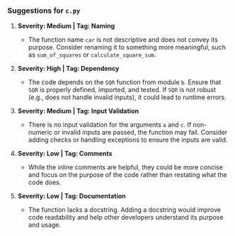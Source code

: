 ### Suggestions for `c.py`

1. **Severity: Medium | Tag: Naming**  
   - The function name `car` is not descriptive and does not convey its purpose. Consider renaming it to something more meaningful, such as `sum_of_squares` or `calculate_square_sum`.

2. **Severity: High | Tag: Dependency**  
   - The code depends on the `SQR` function from module `b`. Ensure that `SQR` is properly defined, imported, and tested. If `SQR` is not robust (e.g., does not handle invalid inputs), it could lead to runtime errors.

3. **Severity: Medium | Tag: Input Validation**  
   - There is no input validation for the arguments `a` and `c`. If non-numeric or invalid inputs are passed, the function may fail. Consider adding checks or handling exceptions to ensure the inputs are valid.

4. **Severity: Low | Tag: Comments**  
   - While the inline comments are helpful, they could be more concise and focus on the purpose of the code rather than restating what the code does.

5. **Severity: Low | Tag: Documentation**  
   - The function lacks a docstring. Adding a docstring would improve code readability and help other developers understand its purpose and usage.

